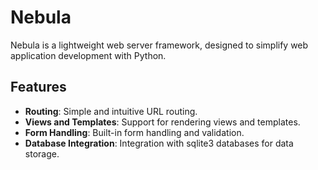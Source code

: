 # Nebula

Nebula is a lightweight web server framework, designed to simplify web application development with Python.

## Features

- **Routing**: Simple and intuitive URL routing.
- **Views and Templates**: Support for rendering views and templates.
- **Form Handling**: Built-in form handling and validation.
- **Database Integration**: Integration with sqlite3 databases for data storage.

